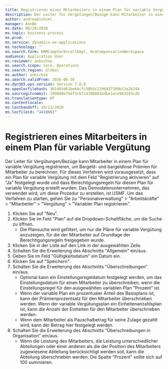 ```yaml
---
title: Registrieren eines Mitarbeiters in einem Plan für variable Vergütung
description: Der Leiter für Vergütungen/Bezüge kann Mitarbeiter in einem Plan für variable Vergütung registrieren, um Bargeld- und bargeldlose Prämien für Mitarbeiter zu berechnen.
author: andreabichsel
manager: AnnBe
ms.date: 08/29/2018
ms.topic: business-process
ms.prod: ''
ms.service: dynamics-ax-applications
ms.technology: ''
ms.search.form: HRMCompVarEnrollEmpl, HcmCompensationWorkspace
audience: Application User
ms.reviewer: anbichse
ms.search.scope: Core, Operations
ms.search.region: Global
ms.author: anbichse
ms.search.validFrom: 2016-06-30
ms.dyn365.ops.version: Version 7.0.0
ms.openlocfilehash: 361403d61be64cfc58b3c2296937109b13a2b244
ms.sourcegitcommit: 199848e78df5cb7c439b001bdbe1ece963593cdb
ms.translationtype: HT
ms.contentlocale: 
ms.lasthandoff: 10/13/2020
ms.locfileid: "4418661"
---
```

# <a name="enroll-an-employee-in-a-variable-compensation-plan"></a>Registrieren eines Mitarbeiters in einem Plan für variable Vergütung

Der Leiter für Vergütungen/Bezüge kann Mitarbeiter in einem Plan für variable Vergütung registrieren, um Bargeld- und bargeldlose Prämien für Mitarbeiter zu berechnen. Für dieses Verfahren wird vorausgesetzt, dass ein Plan für variable Vergütung mit dem Feld "Registrierung aktivieren" auf "Ja" festgelegt wurde und dass Berechtigungsregeln für diesen Plan für variable Vergütung erstellt wurden. Das Demodatenunternehmen, das verwendet wird, um diese Prozedur zu erstellen, ist USMF. Um das Verfahren zu starten, gehen Sie zu "Personalverwaltung" > "Arbeitskräfte" > "Mitarbeiter" > "Vergütung" > "Variabler Plan registrieren".

1. Klicken Sie auf "Neu".
2. Klicken Sie im Feld "Plan" auf die Dropdown-Schaltfläche, um die Suche zu öffnen.
    * Die Plansuche wird gefiltert, um nur die Pläne für variable Vergütung anzuzeigen, für die der Mitarbeiter auf Grundlage der Berechtigungsregeln freigegeben wurde.  
3. Klicken Sie in der Liste auf den Link in der ausgewählten Zeile.
4. Schalten Sie die Erweiterung des Abschnitts "Allgemein" ein/aus.
5. Geben Sie im Feld "Gültigkeitsdatum" ein Datum ein.
6. Klicken Sie auf "Speichern".
7. Schalten Sie die Erweiterung des Abschnitts "Überschreibungen" ein/aus.
    * Optional kann ein Einstellungsregeldatum festgelegt werden, um das Einstellungsdatum für einen Mitarbeiter zu überschreiben, wenn die Einstellungsregel für den ausgewählten variablen Plan "Prozent" ist.  
    * Wenn der variable Plan ein prozentualer Anteil des Basisplans ist, kann der Prämienprozentsatz für den Mitarbeiter überschrieben werden. Wenn der variable Vergütungsplan ein Einheitenanzahlsplan ist, kann die Anzahl der Einheiten für den Mitarbeiter überschrieben werden.  
    * Wenn dem Mitarbeiter als Pauschalbetrag für seine Zulage gezahlt wird, kann der Betrag hier festgelegt werden.  
8. Schalten Sie die Erweiterung des Abschnitts "Überschreibungen in Organisation" ein/aus.
    * Wenn die Leistung des Mitarbeiters, die Leistung unterschiedlicher Abteilungen oder einer anderen als die der Position des Mitarbeiters zugewiesene Abteilung berücksichtigt werden soll, kann die Abteilung überschrieben werden. Die Spalte "Prozent" sollte sich auf 100 summieren.  

